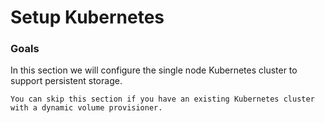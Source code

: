 # Setup Kubernetes

### Goals

In this section we will configure the single node Kubernetes cluster to support persistent storage.

`You can skip this section if you have an existing Kubernetes cluster with a dynamic volume provisioner.`
